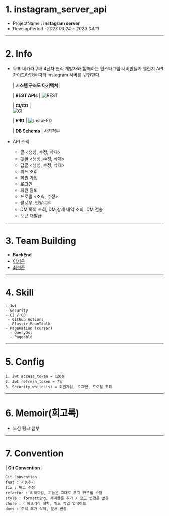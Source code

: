 <!--Header-->
# 1. instagram_server_api
- ProjectName : **instagram server**
- DevelopPeriod : *2023.03.24 ~ 2023.04.13*
---
# 2. Info
- 목표
  네카라쿠배 4년차 현직 개발자와 함께하는 인스타그램 서버만들기 챌린지
  API 가이드라인을 따라 instagram 서버를 구현한다.
  
  | **시스템 구조도 아키텍쳐** |
  
  | **REST APIs** |
  ![REST](https://user-images.githubusercontent.com/74723818/230903512-52c8f8ea-540b-4067-9daa-2048a8d6319d.png)
  
  | **CI/CD** |  
  ![CI](https://user-images.githubusercontent.com/74723818/230903532-006297cc-7154-4115-a27b-7e6070df6c7f.png)


  | **ERD** |
  ![InstaERD](https://user-images.githubusercontent.com/74723818/230729128-6da89542-5256-4356-9e91-98e2b021f0d4.PNG)

  | **DB Schema** |
  사진첨부
  
- API 스펙
  - 글 <생성, 수정, 삭제>
  - 댓글 <생성, 수정, 삭제>
  - 답글 <생성, 수정, 삭제>
  - 피드 조회
  - 회원 가입
  - 로그인
  - 회원 탈퇴
  - 프로필 <조회, 수정>
  - 팔로우, 언팔로우
  - DM 목록 조회, DM 상세 내역 조회, DM 전송
  - 토큰 재발급
---
# 3. Team Building
- **BackEnd**
 - [이지우](https://github.com/CordHouse)
 - [최현준]()
---
# 4. Skill
```text
- Jwt 
- Security
- CI / CD
 - Github Actions
 - Elastic BeanStalk
- Pagenation (cursor)
  - QueryDsl
  - Pageable
```
---
# 5. Config
```text
1. Jwt access_token = 120분
2. Jwt refresh_token = 7일
3. Security whiteList = 회원가입, 로그인, 프로필 조회
```
---
# 6. Memoir(회고록)
- 노션 링크 첨부

---
# 7. Convention
| **Git Convention** |
```text
Git Convention
feat : 기능추가
fix : 버그 수정
refactor : 리팩토링, 기능은 그대로 두고 코드를 수정
style : formatting, 세미콜론 추가 / 코드 변경은 없음
chore : 라이브러리 설치, 빌드 작업 업데이트
docs : 주석 추가 삭제, 문서 변경
```
